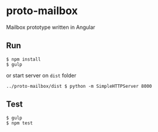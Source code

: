 # proto-mailbox
Mailbox prototype written in Angular

## Run

    $ npm install
    $ gulp

or start server on `dist` folder

    ../proto-mailbox/dist $ python -m SimpleHTTPServer 8000

## Test

    $ gulp
    $ npm test

